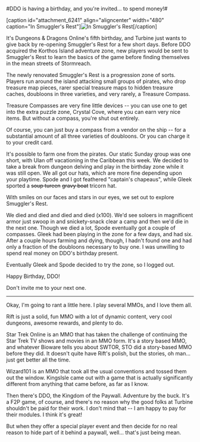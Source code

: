 #DDO is having a birthday, and you're invited... to spend money!#

[caption id="attachment\_6241" align="aligncenter" width="480" caption="In Smuggler's Rest"]![](http://westkarana.com/wp-content/uploads/2011/02/dndclient-2011-02-27-22-17-57-42-480x385.jpg "In Smuggler's Rest")[/caption]

It's Dungeons & Dragons Online's fifth birthday, and Turbine just wants to give back by re-opening Smuggler's Rest for a few short days. Before DDO acquired the Korthos Island adventure zone, new players would be sent to Smuggler's Rest to learn the basics of the game before finding themselves in the mean streets of Stormreach.

The newly renovated Smuggler's Rest is a progression zone of sorts. Players run around the island attacking small groups of pirates, who drop treasure map pieces, rarer special treasure maps to hidden treasure caches, doubloons in three varieties, and very rarely, a Treasure Compass.

Treasure Compasses are very fine little devices -- you can use one to get into the extra puzzle zone, Crystal Cove, where you can earn very nice items. But without a compass, you're shut out entirely.

Of course, you can just buy a compass from a vendor on the ship -- for a substantial amount of all three varieties of doubloons. Or you can charge it to your credit card.

It's possible to farm one from the pirates. Our static Sunday group was one short, with Ulan off vacationing in the Caribbean this week. We decided to take a break from dungeon delving and play in the birthday zone while it was still open. We all got our hats, which are more fine depending upon your playtime. Spode and I got feathered "captain's chapeaus", while Gleek sported a ~~soup tureen~~ ~~gravy boat~~ tricorn hat.

With smiles on our faces and stars in our eyes, we set out to explore Smuggler's Rest.

We died and died and died and died (x100). We'd see soloers in magnificent armor just swoop in and snickety-snack clear a camp and then we'd die in the next one. Though we died a lot, Spode eventually got a couple of compasses. Gleek had been playing in the zone for a few days, and had six. After a couple hours farming and dying, though, I hadn't found one and had only a fraction of the doubloons necessary to buy one. I was unwilling to spend real money on DDO's birthday present.

Eventually Gleek and Spode decided to try the zone, so I logged out.

Happy Birthday, DDO!

Don't invite me to your next one.

---

Okay, I'm going to rant a little here. I play several MMOs, and I love them all.

Rift is just a solid, fun MMO with a lot of dynamic content, very cool dungeons, awesome rewards, and plenty to do.

Star Trek Online is an MMO that has taken the challenge of continuing the Star Trek TV shows and movies in an MMO form. It's a story based MMO, and whatever Bioware tells you about SWTOR, STO did a story-based MMO before they did. It doesn't quite have Rift's polish, but the stories, oh man... just get better all the time.

Wizard101 is an MMO that took all the usual conventions and tossed them out the window. KingsIsle came out with a game that is actually significantly different from anything that came before, as far as I know.

Then there's DDO, the Kingdom of the Paywall. Adventure by the buck. It's a F2P game, of course, and there's no reason why the good folks at Turbine shouldn't be paid for their work. I don't mind that -- I am happy to pay for their modules. I think it's great!

But when they offer a special player event and then decide for no real reason to hide part of it behind a paywall, well... that's just being mean.

